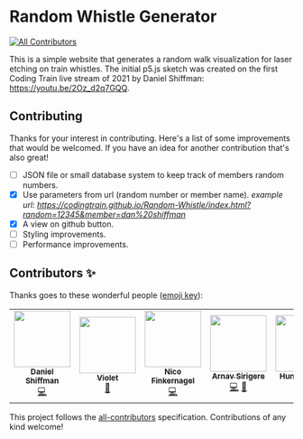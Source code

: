 # Random Whistle Generator
<!-- ALL-CONTRIBUTORS-BADGE:START - Do not remove or modify this section -->
[![All Contributors](https://img.shields.io/badge/all_contributors-6-orange.svg?style=flat-square)](#contributors-)
<!-- ALL-CONTRIBUTORS-BADGE:END -->

This is a simple website that generates a random walk visualization for laser etching on train whistles. The initial p5.js sketch was created on the first Coding Train live stream of 2021 by Daniel Shiffman: https://youtu.be/2Oz_d2q7GQQ.

## Contributing

Thanks for your interest in contributing. Here's a list of some improvements that would be welcomed. If you have an idea for another contribution that's also great!

- [ ] JSON file or small database system to keep track of members random numbers.
- [x] Use parameters from url (random number or member name). *example url: https://codingtrain.github.io/Random-Whistle/index.html?random=12345&member=dan%20shiffman*
- [x] A view on github button.
- [ ] Styling improvements.
- [ ] Performance improvements.

## Contributors ✨

Thanks goes to these wonderful people ([emoji key](https://allcontributors.org/docs/en/emoji-key)):

<!-- ALL-CONTRIBUTORS-LIST:START - Do not remove or modify this section -->
<!-- prettier-ignore-start -->
<!-- markdownlint-disable -->
<table>
  <tr>
    <td align="center"><a href="http://www.shiffman.net"><img src="https://avatars0.githubusercontent.com/u/191758?v=4?s=100" width="100px;" alt=""/><br /><sub><b>Daniel Shiffman</b></sub></a><br /><a href="https://github.com/CodingTrain/Random-Whistle/commits?author=shiffman" title="Code">💻</a></td>
    <td align="center"><a href="https://github.com/violetcraze"><img src="https://avatars1.githubusercontent.com/u/43045568?v=4?s=100" width="100px;" alt=""/><br /><sub><b>Violet</b></sub></a><br /><a href="https://github.com/CodingTrain/Random-Whistle/commits?author=violetcraze" title="Documentation">📖</a></td>
    <td align="center"><a href="https://gruselhaus.com"><img src="https://avatars2.githubusercontent.com/u/33380107?v=4?s=100" width="100px;" alt=""/><br /><sub><b>Nico Finkernagel</b></sub></a><br /><a href="https://github.com/CodingTrain/Random-Whistle/commits?author=gruselhaus" title="Code">💻</a></td>
    <td align="center"><a href="https://github.com/arnavsirigere"><img src="https://avatars0.githubusercontent.com/u/57677629?v=4?s=100" width="100px;" alt=""/><br /><sub><b>Arnav Sirigere</b></sub></a><br /><a href="https://github.com/CodingTrain/Random-Whistle/commits?author=arnavsirigere" title="Code">💻</a> <a href="#ideas-arnavsirigere" title="Ideas, Planning, & Feedback">🤔</a></td>
    <td align="center"><a href="https://www.hunterparks.com"><img src="https://avatars3.githubusercontent.com/u/17714503?v=4?s=100" width="100px;" alt=""/><br /><sub><b>Hunter Parks</b></sub></a><br /><a href="https://github.com/CodingTrain/Random-Whistle/commits?author=hunterparks" title="Code">💻</a></td>
    <td align="center"><a href="https://dangranger.co.uk"><img src="https://avatars2.githubusercontent.com/u/2423155?v=4?s=100" width="100px;" alt=""/><br /><sub><b>Daniel Granger</b></sub></a><br /><a href="https://github.com/CodingTrain/Random-Whistle/commits?author=dg1234uk" title="Code">💻</a></td>
  </tr>
</table>

<!-- markdownlint-restore -->
<!-- prettier-ignore-end -->

<!-- ALL-CONTRIBUTORS-LIST:END -->

This project follows the [all-contributors](https://github.com/all-contributors/all-contributors) specification. Contributions of any kind welcome!
